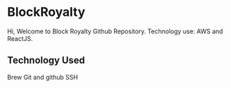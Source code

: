 # BlockRoyalty

Hi, Welcome to Block Royalty Github Repository.
Technology use:
AWS and ReactJS.  

## Technology Used
Brew
Git and github
SSH
